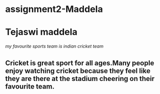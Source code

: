 # assignment2-Maddela
# Tejaswi maddela 
###### my favourite sports team is indian cricket team

Cricket is **great** sport for all ages.Many people enjoy watching cricket because they feel like they are there at the **stadium** cheering on their favourite team.
---------------

